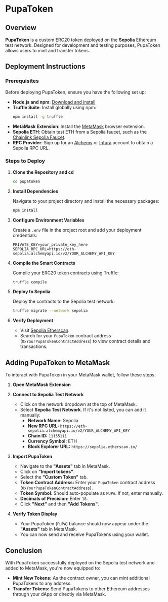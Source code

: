 # PupaToken

## Overview

**PupaToken** is a custom ERC20 token deployed on the **Sepolia** Ethereum test network. Designed for development and testing purposes, PupaToken allows users to mint and transfer tokens.

## Deployment Instructions

### Prerequisites

Before deploying PupaToken, ensure you have the following set up:

- **Node.js and npm**: [Download and install](https://nodejs.org/en/download/)
- **Truffle Suite**: Install globally using npm:
  ```bash
  npm install -g truffle
  ```
- **MetaMask Extension**: Install the [MetaMask](https://metamask.io/) browser extension.
- **Sepolia ETH**: Obtain test ETH from a Sepolia faucet, such as the [Chainlink Sepolia Faucet](https://sepolia-faucet.pk910.de/).
- **RPC Provider**: Sign up for an [Alchemy](https://www.alchemy.com/) or [Infura](https://infura.io/) account to obtain a Sepolia RPC URL.

### Steps to Deploy

1. **Clone the Repository and cd**

   ```bash
   cd pupatoken
   ```

2. **Install Dependencies**

   Navigate to your project directory and install the necessary packages:

   ```bash
   npm install
   ```

3. **Configure Environment Variables**

   Create a `.env` file in the project root and add your deployment credentials:

   ```env
   PRIVATE_KEY=your_private_key_here
   SEPOLIA_RPC_URL=https://eth-sepolia.alchemyapi.io/v2/YOUR_ALCHEMY_API_KEY
   ```

4. **Compile the Smart Contracts**

   Compile your ERC20 token contracts using Truffle:

   ```bash
   truffle compile
   ```

5. **Deploy to Sepolia**

   Deploy the contracts to the Sepolia test network:

   ```bash
   truffle migrate --network sepolia
   ```

6. **Verify Deployment**

   - Visit [Sepolia Etherscan](https://sepolia.etherscan.io/).
   - Search for your `PupaToken` contract address (`0xYourPupaTokenContractAddress`) to view contract details and transactions.

## Adding PupaToken to MetaMask

To interact with PupaToken in your MetaMask wallet, follow these steps:

1. **Open MetaMask Extension**

2. **Connect to Sepolia Test Network**

   - Click on the network dropdown at the top of MetaMask.
   - Select **Sepolia Test Network**. If it's not listed, you can add it manually:
     - **Network Name:** Sepolia
     - **New RPC URL:** `https://eth-sepolia.alchemyapi.io/v2/YOUR_ALCHEMY_API_KEY`
     - **Chain ID:** `11155111`
     - **Currency Symbol:** ETH
     - **Block Explorer URL:** `https://sepolia.etherscan.io/`

3. **Import PupaToken**

   - Navigate to the **"Assets"** tab in MetaMask.
   - Click on **"Import tokens"**.
   - Select the **"Custom Token"** tab.
   - **Token Contract Address:** Enter your `PupaToken` contract address (`0xYourPupaTokenContractAddress`).
   - **Token Symbol:** Should auto-populate as `PUPA`. If not, enter manually.
   - **Decimals of Precision:** Enter `18`.
   - Click **"Next"** and then **"Add Tokens"**.

4. **Verify Token Display**

   - Your PupaToken (`PUPA`) balance should now appear under the **"Assets"** tab in MetaMask.
   - You can now send and receive PupaTokens using your wallet.

## Conclusion

With PupaToken successfully deployed on the Sepolia test network and added to MetaMask, you're now equipped to:

- **Mint New Tokens:** As the contract owner, you can mint additional PupaTokens to any address.
- **Transfer Tokens:** Send PupaTokens to other Ethereum addresses through your dApp or directly via MetaMask.
